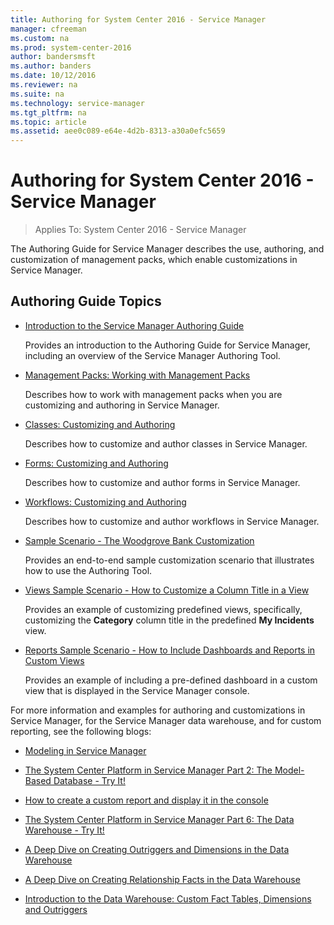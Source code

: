 ```yaml
---
title: Authoring for System Center 2016 - Service Manager
manager: cfreeman
ms.custom: na
ms.prod: system-center-2016
author: bandersmsft
ms.author: banders
ms.date: 10/12/2016
ms.reviewer: na
ms.suite: na
ms.technology: service-manager
ms.tgt_pltfrm: na
ms.topic: article
ms.assetid: aee0c089-e64e-4d2b-8313-a30a0efc5659
---
```


# Authoring for System Center 2016 - Service Manager

>Applies To: System Center 2016 - Service Manager

The Authoring Guide for Service Manager describes the use, authoring, and customization of management packs, which enable customizations in Service Manager.  

## Authoring Guide Topics  

-   [Introduction to the Service Manager Authoring Guide](author-introduction-to-the-service-manager-authoring-guide.md)  

     Provides an introduction to the Authoring Guide for Service Manager, including an overview of the Service Manager Authoring Tool.  

-   [Management Packs: Working with Management Packs](author-management-packs-working-with-management-packs.md)  

     Describes how to work with management packs when you are customizing and authoring in Service Manager.  

-   [Classes: Customizing and Authoring](author-classes-customizing-and-authoring.md)  

     Describes how to customize and author classes in Service Manager.  

-   [Forms: Customizing and Authoring](author-forms-customizing-and-authoring.md)  

     Describes how to customize and author forms in Service Manager.  

-   [Workflows: Customizing and Authoring](author-workflows-customizing-and-authoring.md)  

     Describes how to customize and author workflows in Service Manager.  

-   [Sample Scenario - The Woodgrove Bank Customization](author-sample-scenario-the-woodgrove-bank-customization.md)  

     Provides an end\-to\-end sample customization scenario that illustrates how to use the Authoring Tool.  

-   [Views Sample Scenario - How to Customize a Column Title in a View](author-views-sample-scenario-how-to-customize-a-column-title-in-a-view.md)  

     Provides an example of customizing predefined views, specifically, customizing the **Category** column title in the predefined **My Incidents** view.  

-   [Reports Sample Scenario - How to Include Dashboards and Reports in Custom Views](author-reports-sample-scenario-how-to-include-dashboards-and-reports-in-custom-views.md)  

     Provides an example of including a pre\-defined dashboard in a custom view that is displayed in the Service Manager console.  

 For more information and examples for authoring and customizations in Service Manager, for the Service Manager data warehouse, and for custom reporting, see the following blogs:  

-   [Modeling in Service Manager](http://go.microsoft.com/fwlink/p/?LinkId=232994)  

-   [The System Center Platform in Service Manager Part 2: The Model\-Based Database \- Try It\!](http://go.microsoft.com/fwlink/p/?LinkId=232997)  

-   [How to create a custom report and display it in the console](http://go.microsoft.com/fwlink/p/?LinkId=232999)  

-   [The System Center Platform in Service Manager Part 6: The Data Warehouse - Try It\!](http://go.microsoft.com/fwlink/p/?LinkId=233000)  

-   [A Deep Dive on Creating Outriggers and Dimensions in the Data Warehouse](http://go.microsoft.com/fwlink/p/?LinkId=233001)  

-   [A Deep Dive on Creating Relationship Facts in the Data Warehouse](http://go.microsoft.com/fwlink/p/?LinkId=233002)  

-   [Introduction to the Data Warehouse: Custom Fact Tables, Dimensions and Outriggers](http://go.microsoft.com/fwlink/p/?LinkId=233004)  
